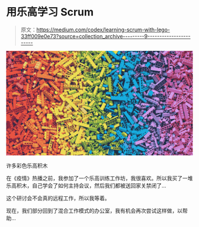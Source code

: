 # 用乐高学习 Scrum

> 原文：<https://medium.com/codex/learning-scrum-with-lego-33ff009e0e73?source=collection_archive---------9----------------------->

![](img/07f214061dd5318260089e24a6233c72.png)

许多彩色乐高积木

在《疫情》热播之前，我参加了一个乐高训练工作坊，我很喜欢。所以我买了一堆乐高积木，自己学会了如何主持会议，然后我们都被送回家关禁闭了…

这个研讨会不会真的远程工作，所以我等着。

现在，我们部分回到了混合工作模式的办公室，我有机会再次尝试这样做，以帮助…